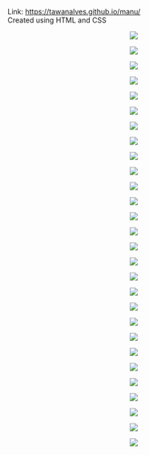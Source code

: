   Link: https://tawanalves.github.io/manu/
  <br>
  Created using HTML and CSS
  <p align ="center">
 <img src="src/assets/1.png">
 <p><p>
  <p align ="center">
 <img src="src/assets/2.png">
 <p>
  <p align ="center">
 <img src="src/assets/3.png">
 <p>
  <p align ="center">
 <img src="src/assets/4.png">
 <p>
  <p align ="center">
 <img src="src/assets/5.png">
 <p>
  <p align ="center">
 <img src="src/assets/6.png">
 <p>
   <p align ="center">
 <img src="src/assets/7.png">
 <p>
  <p align ="center">
 <img src="src/assets/8.png">
 <p>
  <p align ="center">
 <img src="src/assets/9.png">
 <p>
  <p align ="center">
 <img src="src/assets/10.png">
 <p>
   <p align ="center">
 <img src="src/assets/11.png">
 <p>
   <p align ="center">
 <img src="src/assets/12.png">
 <p>
   <p align ="center">
 <img src="src/assets/13.png">
 <p>
  <p align ="center">
 <img src="src/assets/21.png">
 <p><p>
  <p align ="center">
 <img src="src/assets/22.png">
 <p>
  <p align ="center">
 <img src="src/assets/23.png">
 <p>
  <p align ="center">
 <img src="src/assets/24.png">
 <p>
  <p align ="center">
 <img src="src/assets/25.png">
 <p>
  <p align ="center">
 <img src="src/assets/26.png">
 <p>
   <p align ="center">
 <img src="src/assets/27.png">
 <p>
  <p align ="center">
 <img src="src/assets/28.png">
 <p>
  <p align ="center">
 <img src="src/assets/29.png">
 </p>
 <p align ="center">
 <img src="src/assets/30.png">
 <p><p>
   <p align ="center">
 <img src="src/assets/31.png">
 <p><p>
  <p align ="center">
 <img src="src/assets/32.png">
 <p>
  <p align ="center">
 <img src="src/assets/33.png">
 <p>
  <p align ="center">
 <img src="src/assets/34.png">
 <p>
  <p align ="center">
 <img src="src/assets/35.png">
 <p>
